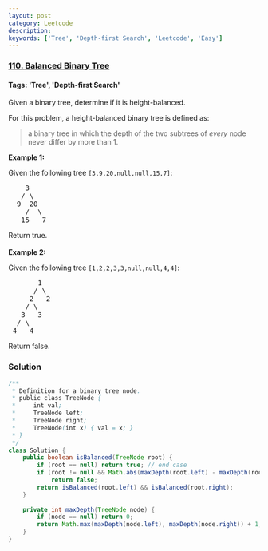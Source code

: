 ```yaml
---
layout: post
category: Leetcode
description: 
keywords: ['Tree', 'Depth-first Search', 'Leetcode', 'Easy']
---
```

### [110. Balanced Binary Tree](https://leetcode.com/problems/balanced-binary-tree)

#### Tags: 'Tree', 'Depth-first Search'

<div class="content__u3I1 question-content__JfgR"><div><p>Given a binary tree, determine if it is height-balanced.</p>
<p>For this problem, a height-balanced binary tree is defined as:</p>
<blockquote>
<p>a binary tree in which the depth of the two subtrees of <em>every</em> node never differ by more than 1.</p>
</blockquote>
<p><strong>Example 1:</strong></p>
<p>Given the following tree <code>[3,9,20,null,null,15,7]</code>:</p>
<pre>    3
   / \
  9  20
    /  \
   15   7</pre>
<p>Return true.<br/>
<br/>
<strong>Example 2:</strong></p>
<p>Given the following tree <code>[1,2,2,3,3,null,null,4,4]</code>:</p>
<pre>       1
      / \
     2   2
    / \
   3   3
  / \
 4   4
</pre>
<p>Return false.</p>
</div></div>

### Solution
```java
/**
 * Definition for a binary tree node.
 * public class TreeNode {
 *     int val;
 *     TreeNode left;
 *     TreeNode right;
 *     TreeNode(int x) { val = x; }
 * }
 */
class Solution {
    public boolean isBalanced(TreeNode root) {
        if (root == null) return true; // end case
        if (root != null && Math.abs(maxDepth(root.left) - maxDepth(root.right)) > 1) 
            return false;
        return isBalanced(root.left) && isBalanced(root.right);
    }
    
    private int maxDepth(TreeNode node) {
        if (node == null) return 0;
        return Math.max(maxDepth(node.left), maxDepth(node.right)) + 1;
    }
}
```